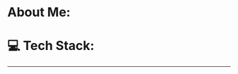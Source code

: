 # About Me:


# 💻 Tech Stack:



---


<!-- Proudly created with GPRM ( https://gprm.itsvg.in ) -->
